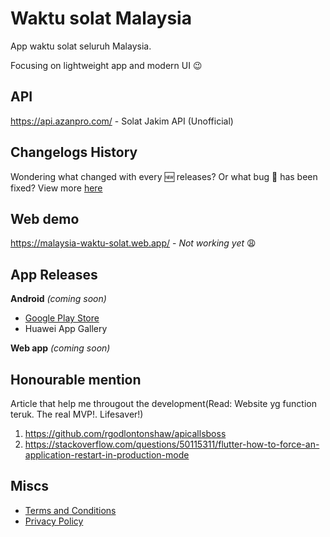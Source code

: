 # Waktu solat Malaysia

App waktu solat seluruh Malaysia.

Focusing on lightweight app and modern UI :wink:

## API

https://api.azanpro.com/ - Solat Jakim API (Unofficial)

## Changelogs History

Wondering what changed with every :new: releases? Or what bug :bug: has been fixed? View more [here](https://telegra.ph/MPT-Changelogs---Malaysia-Prayer-Time-Flutter-07-20)

## Web demo

https://malaysia-waktu-solat.web.app/ - _Not working yet_ :weary:

## App Releases

**Android** _(coming soon)_

- [Google Play Store](https://play.google.com/store/apps/details?id=live.iqfareez.waktusolatmalaysia)
- Huawei App Gallery

**Web app** _(coming soon)_

## Honourable mention

Article that help me througout the development(Read: Website yg function teruk. The real MVP!. Lifesaver!)

1. https://github.com/rgodlontonshaw/apicallsboss
2. https://stackoverflow.com/questions/50115311/flutter-how-to-force-an-application-restart-in-production-mode

## Miscs

- [Terms and Conditions](https://telegra.ph/MPT-Terms-07-24)
- [Privacy Policy](https://telegra.ph/MPT-Privacy-Policy-07-24)
